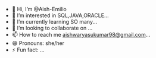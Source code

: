 - 👋 Hi, I’m @Aish-Emilio
- 👀 I’m interested in SQL,JAVA,ORACLE...
- 🌱 I’m currently learning SO many...
- 💞️ I’m looking to collaborate on ...
- 📫 How to reach me aishwaryasukumar98@gmail.com...
- 😄 Pronouns: she/her
- ⚡ Fun fact: ...

<!---
Aish-Emilio/Aish-Emilio is a ✨ special ✨ repository because its `README.md` (this file) appears on your GitHub profile.
You can click the Preview link to take a look at your changes.
--->
